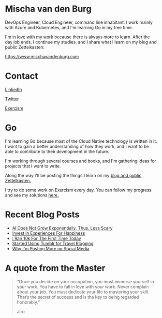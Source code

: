 # Mischa van den Burg

DevOps Engineer, Cloud Engineer, command line inhabitant. I work mainly with Azure and Kubernetes, and I'm learning Go in my free time.

[I'm in love with my work](https://mischavandenburg.com/zet/articles/jiro-sushi/) because there is always more to learn. After the day job ends, I continue my studies, and I share what I learn on my blog and public Zettelkasten:

https://www.mischavandenburg.com

# Contact

[LinkedIn](https://www.linkedin.com/in/mischavandenburg)

[Twitter](https://twitter.com/mischa_vdburg)

[Exercism](https://exercism.org/profiles/mischavandenburg)

# Go

I'm learning Go because most of the Cloud Native technology is written in it. I want to gain a better understanding of how they work, and I want to be able to contribute to their development in the future. 

I'm working through several courses and books, and I'm gathering ideas for projects that I want to write.

Along the way I'll be posting the things I learn on my [blog and public Zettelkasten.](https://www.mischavandenburg.com)

I try to do some work on Exercism every day. You can follow my progress and see my solutions [here.](https://exercism.org/profiles/mischavandenburg)

# Recent Blog Posts
<!-- BLOG-POST-LIST:START -->
- [AI Does Not Grow Exponentially, Thus, Less Scary](https://mischavandenburg.com/zet/ai-does-not-grow-exponentially/)
- [Invest In Experiences For Happiness](https://mischavandenburg.com/zet/invest-in-experiences-for-happiness/)
- [I Ran 10k For The First Time Today](https://mischavandenburg.com/zet/running-first-10k/)
- [Started Using Tumblr for Travel Blogging](https://mischavandenburg.com/zet/started-using-tumblr/)
- [Why I&#39;m Posting More on Social Media](https://mischavandenburg.com/zet/why-post-on-social-media/)
<!-- BLOG-POST-LIST:END -->

# A quote from the Master

> “Once you decide on your occupation, you must immerse yourself in your work. You have to fall in love with your work. Never complain about your job. You must dedicate your life to mastering your skill. That’s the secret of success and is the key to being regarded honorably.”
>
> Jiro

